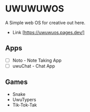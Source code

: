 # UWUWUWOS

A Simple web OS for creative out here.

- Link [https://uwuwuos.pages.dev/]

## Apps

- [ ] Noto - Note Taking App
- [ ] uwuChat - Chat App

## Games

- Snake
- UwuTypers
- Tik-Tok-Tak
